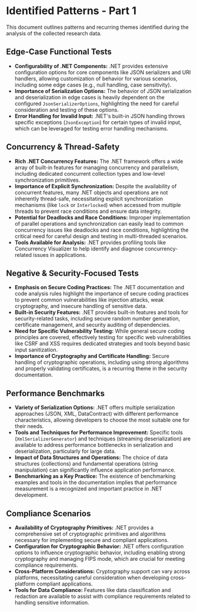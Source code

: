 # Identified Patterns - Part 1

This document outlines patterns and recurring themes identified during the analysis of the collected research data.

## Edge-Case Functional Tests

-   **Configurability of .NET Components:** .NET provides extensive configuration options for core components like JSON serializers and URI handlers, allowing customization of behavior for various scenarios, including some edge cases (e.g., null handling, case sensitivity).
-   **Importance of Serialization Options:** The behavior of JSON serialization and deserialization in edge cases is heavily dependent on the configured `JsonSerializerOptions`, highlighting the need for careful consideration and testing of these options.
-   **Error Handling for Invalid Input:** .NET's built-in JSON handling throws specific exceptions (`JsonException`) for certain types of invalid input, which can be leveraged for testing error handling mechanisms.

## Concurrency & Thread-Safety

-   **Rich .NET Concurrency Features:** The .NET framework offers a wide array of built-in features for managing concurrency and parallelism, including dedicated concurrent collection types and low-level synchronization primitives.
-   **Importance of Explicit Synchronization:** Despite the availability of concurrent features, many .NET objects and operations are not inherently thread-safe, necessitating explicit synchronization mechanisms (like `lock` or `Interlocked`) when accessed from multiple threads to prevent race conditions and ensure data integrity.
-   **Potential for Deadlocks and Race Conditions:** Improper implementation of parallel operations and synchronization can easily lead to common concurrency issues like deadlocks and race conditions, highlighting the critical need for careful design and testing in multi-threaded scenarios.
-   **Tools Available for Analysis:** .NET provides profiling tools like Concurrency Visualizer to help identify and diagnose concurrency-related issues in applications.

## Negative & Security-Focused Tests

-   **Emphasis on Secure Coding Practices:** The .NET documentation and code analysis rules highlight the importance of secure coding practices to prevent common vulnerabilities like injection attacks, weak cryptography, and insecure handling of sensitive data.
-   **Built-in Security Features:** .NET provides built-in features and tools for security-related tasks, including secure random number generation, certificate management, and security auditing of dependencies.
-   **Need for Specific Vulnerability Testing:** While general secure coding principles are covered, effectively testing for specific web vulnerabilities like CSRF and XSS requires dedicated strategies and tools beyond basic input sanitization.
-   **Importance of Cryptography and Certificate Handling:** Secure handling of cryptographic operations, including using strong algorithms and properly validating certificates, is a recurring theme in the security documentation.

## Performance Benchmarks

-   **Variety of Serialization Options:** .NET offers multiple serialization approaches (JSON, XML, DataContract) with different performance characteristics, allowing developers to choose the most suitable one for their needs.
-   **Tools and Techniques for Performance Improvement:** Specific tools (`XmlSerializerGenerator`) and techniques (streaming deserialization) are available to address performance bottlenecks in serialization and deserialization, particularly for large data.
-   **Impact of Data Structures and Operations:** The choice of data structures (collections) and fundamental operations (string manipulation) can significantly influence application performance.
-   **Benchmarking as a Key Practice:** The existence of benchmarking examples and tools in the documentation implies that performance measurement is a recognized and important practice in .NET development.

## Compliance Scenarios

-   **Availability of Cryptography Primitives:** .NET provides a comprehensive set of cryptographic primitives and algorithms necessary for implementing secure and compliant applications.
-   **Configuration for Cryptographic Behavior:** .NET offers configuration options to influence cryptographic behavior, including enabling strong cryptography and managing FIPS mode, which are crucial for meeting compliance requirements.
-   **Cross-Platform Considerations:** Cryptography support can vary across platforms, necessitating careful consideration when developing cross-platform compliant applications.
-   **Tools for Data Compliance:** Features like data classification and redaction are available to assist with compliance requirements related to handling sensitive information.